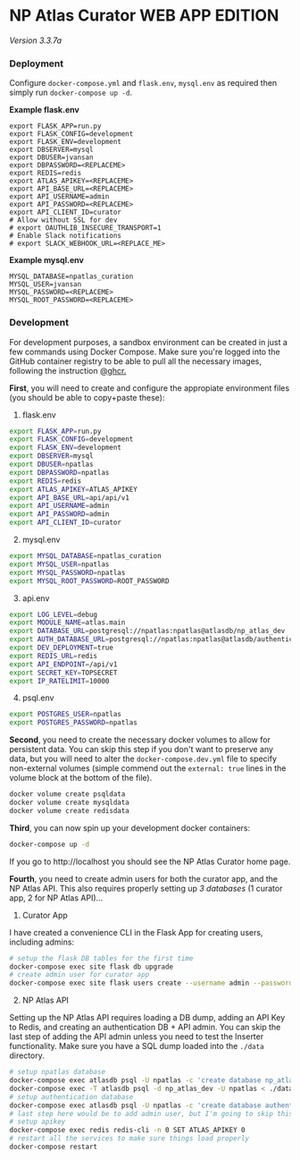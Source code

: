 # NP Atlas Curator WEB APP EDITION

_Version 3.3.7a_


### Deployment

Configure `docker-compose.yml` and `flask.env`, `mysql.env` as required then simply run `docker-compose up -d`.

**Example flask.env**

```
export FLASK_APP=run.py
export FLASK_CONFIG=development
export FLASK_ENV=development
export DBSERVER=mysql
export DBUSER=jvansan
export DBPASSWORD=<REPLACEME>
export REDIS=redis
export ATLAS_APIKEY=<REPLACEME>
export API_BASE_URL=<REPLACEME>
export API_USERNAME=admin
export API_PASSWORD=<REPLACEME>
export API_CLIENT_ID=curator
# Allow without SSL for dev
# export OAUTHLIB_INSECURE_TRANSPORT=1
# Enable Slack notifications
# export SLACK_WEBHOOK_URL=<REPLACE_ME>
```

**Example mysql.env**

```
MYSQL_DATABASE=npatlas_curation
MYSQL_USER=jvansan
MYSQL_PASSWORD=<REPLACEME>
MYSQL_ROOT_PASSWORD=<REPLACEME>
```

### Development

For development purposes, a sandbox environment can be created in just a few
commands using Docker Compose. Make sure you're logged into the GitHub container
registry to be able to pull all the necessary images, following the instruction
[@ghcr.](https://docs.github.com/en/packages/working-with-a-github-packages-registry/working-with-the-container-registry)


**First**, you will need to create and configure the appropiate environment
files (you should be able to copy+paste these):

1. flask.env
```bash
export FLASK_APP=run.py
export FLASK_CONFIG=development
export FLASK_ENV=development
export DBSERVER=mysql
export DBUSER=npatlas
export DBPASSWORD=npatlas
export REDIS=redis
export ATLAS_APIKEY=ATLAS_APIKEY
export API_BASE_URL=api/api/v1
export API_USERNAME=admin
export API_PASSWORD=admin
export API_CLIENT_ID=curator
```

2. mysql.env

```bash
export MYSQL_DATABASE=npatlas_curation
export MYSQL_USER=npatlas
export MYSQL_PASSWORD=npatlas
export MYSQL_ROOT_PASSWORD=ROOT_PASSWORD
```

3. api.env

```bash
export LOG_LEVEL=debug
export MODULE_NAME=atlas.main
export DATABASE_URL=postgresql://npatlas:npatlas@atlasdb/np_atlas_dev
export AUTH_DATABASE_URL=postgresql://npatlas:npatlas@atlasdb/authentication
export DEV_DEPLOYMENT=true
export REDIS_URL=redis
export API_ENDPOINT=/api/v1
export SECRET_KEY=TOPSECRET
export IP_RATELIMIT=10000
```

4. psql.env

```bash
export POSTGRES_USER=npatlas
export POSTGRES_PASSWORD=npatlas
```

**Second**, you need to create the necessary docker volumes to allow for
persistent data. You can skip this step if you don't want to preserve any data,
but you will need to alter the `docker-compose.dev.yml` file to specify
non-external volumes (simple commend out the `external: true` lines in the
volume block at the bottom of the file).

```bash
docker volume create psqldata
docker volume create mysqldata
docker volume create redisdata
```

**Third**, you can now spin up your development docker containers:

```bash
docker-compose up -d
```

If you go to http://localhost you should see the NP Atlas Curator home page.

**Fourth**, you need to create admin users for both the curator app, and the NP
Atlas API. This also requires properly setting up *3 databases* (1 curator app,
2 for NP Atlas API)...

1. Curator App

I have created a convenience CLI in the Flask App for creating users, including admins:

```bash
# setup the flask DB tables for the first time
docker-compose exec site flask db upgrade
# create admin user for curator app
docker-compose exec site flask users create --username admin --password admin --email test@test.com --admin
```

2. NP Atlas API

Setting up the NP Atlas API requires loading a DB dump, adding an API Key to
Redis, and creating an authentication DB + API admin. You can skip the last step
of adding the API admin unless you need to test the Inserter functionality.
Make sure you have a SQL dump loaded into the `./data` directory.

```bash
# setup npatlas database
docker-compose exec atlasdb psql -U npatlas -c 'create database np_atlas_dev' 
docker-compose exec -T atlasdb psql -d np_atlas_dev -U npatlas < ./data/npatlas_dev.psql
# setup authentication database
docker-compose exec atlasdb psql -U npatlas -c 'create database authentication'
# last step here would be to add admin user, but I'm going to skip this as it's a bunch of extra work...
# setup apikey
docker-compose exec redis redis-cli -n 0 SET ATLAS_APIKEY 0
# restart all the services to make sure things load properly
docker-compose restart
```

